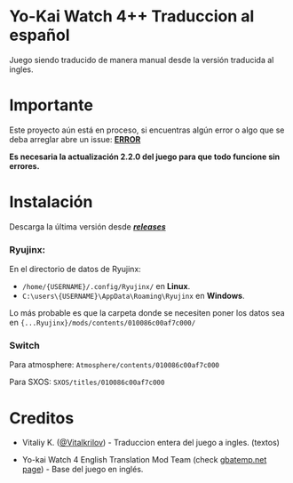 # Yo-Kai Watch 4++ Traduccion al español
Juego siendo traducido de manera manual desde la versión traducida al ingles.
# Importante
Este proyecto aún está en proceso, si encuentras algún error o algo que se deba arreglar abre un issue: [**ERROR**](https://github.com/REY3DS/YKW4_ES/issues)

**Es necesaria la actualización 2.2.0 del juego para que todo funcione sin errores.**
# Instalación
Descarga la última versión desde [***releases***](https://github.com/REY3DS/YKW4_ES/releases)

### Ryujinx:
En el directorio de datos de Ryujinx:
 - `/home/{USERNAME}/.config/Ryujinx/` en **Linux**.
 - `C:\users\{USERNAME}\AppData\Roaming\Ryujinx` en **Windows**.

Lo más probable es que la carpeta donde se necesiten poner los datos sea en `{...Ryujinx}/mods/contents/010086c00af7c000/`

### Switch
Para atmosphere: `Atmosphere/contents/010086c00af7c000`

Para SXOS: `SXOS/titles/010086c00af7c000`

# Creditos
- Vitaliy K. ([@Vitalkrilov](https://github.com/Vitalkrilov)) \- Traduccion entera del juego a ingles. (textos)

- Yo-kai Watch 4 English Translation Mod Team (check [gbatemp.net page](https://gbatemp.net/threads/wip-yo-kai-watch-4-switch-english-translation-project.580560/)) - Base del juego en inglés.

